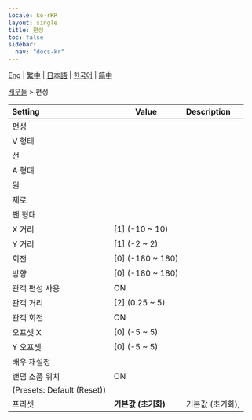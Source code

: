 ```yaml
---
locale: ko-rKR
layout: single
title: 편성
toc: false
sidebar:
  nav: "docs-kr"
---
```

[Eng](/dancexr/menu/2025.4/actors/formation) | [繁中](/tw/dancexr/menu/2025.4/actors/formation) | [日本語](/jp/dancexr/menu/2025.4/actors/formation) | [한국어](/kr/dancexr/menu/2025.4/actors/formation) | [简中](/zh/dancexr/menu/2025.4/actors/formation)

[배우들](../menu#배우들) > 편성



| Setting | Value | Description |
| :--- | --- | :--- |
| 편성 || 
| V 형태 || 
| 선 || 
| A 형태 || 
| 원 || 
| 제로 || 
| 팬 형태 || 
| X 거리 | [1] (-10 ~ 10) | 
| Y 거리 | [1] (-2 ~ 2) | 
| 회전 | [0] (-180 ~ 180) | 
| 방향 | [0] (-180 ~ 180) | 
| 관객 편성 사용 | ON | 
| 관객 거리 | [2] (0.25 ~ 5) | 
| 관객 회전 | ON | 
| 오프셋 X | [0] (-5 ~ 5) | 
| Y 오프셋 | [0] (-5 ~ 5) | 
| 배우 재설정 || 
| 랜덤 소품 위치 | ON | 
| (Presets: Default (Reset)) || 
| 프리셋 | **기본값 (초기화)** | 기본값 (초기화),  |
